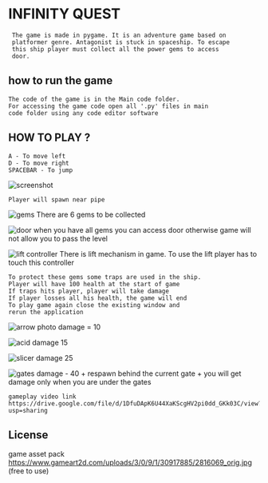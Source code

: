 
#   INFINITY QUEST

     The game is made in pygame. It is an adventure game based on
     platformer genre. Antagonist is stuck in spaceship. To escape
     this ship player must collect all the power gems to access
     door.


## how to run the game

    
    The code of the game is in the Main code folder.
    For accessing the game code open all '.py' files in main
    code folder using any code editor software
    
## HOW TO PLAY ?

    A - To move left
    D - To move right
    SPACEBAR - To jump

![screenshot](https://www.linkpicture.com/q/Screenshot-2022-06-12-114037.png)

    Player will spawn near pipe 

![gems](https://www.linkpicture.com/q/Layer-4_3.png)
    There are 6 gems to be collected

![door](https://www.linkpicture.com/q/door.png)
    when you have all gems you can access door otherwise game
    will not allow you to pass the level

![lift controller](https://www.linkpicture.com/q/controller.png)
    There is lift mechanism in game. To use the lift player has
    to touch this controller

    To protect these gems some traps are used in the ship.
    Player will have 100 health at the start of game
    If traps hits player, player will take damage
    If player losses all his health, the game will end
    To play game again close the existing window and 
    rerun the application

![arrow photo](https://www.linkpicture.com/q/arrow.png) damage = 10

![acid](https://www.linkpicture.com/q/liquid.png) damage 15

![slicer](https://www.linkpicture.com/q/slicer.png) damage 25

![gates](https://www.linkpicture.com/q/gates_1.png) damage - 40 + respawn behind the current gate +
    you will get damage only when you are under the gates

    gameplay video link 
    https://drive.google.com/file/d/1DfuDApK6U44XaKScgHV2pi0dd_GKk03C/view?usp=sharing
    





## License

game asset pack 
https://www.gameart2d.com/uploads/3/0/9/1/30917885/2816069_orig.jpg
(free to use)

